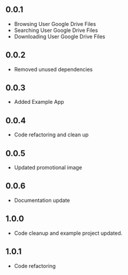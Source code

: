 ## 0.0.1

- Browsing User Google Drive Files
- Searching User Google Drive Files
- Downloading User Google Drive Files

## 0.0.2

- Removed unused dependencies

## 0.0.3

- Added Example App

## 0.0.4

- Code refactoring and clean up

## 0.0.5

- Updated promotional image

## 0.0.6

- Documentation update

## 1.0.0

- Code cleanup and example project updated.

## 1.0.1

- Code refactoring

